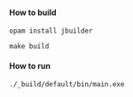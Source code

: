 #### How to build

```
opam install jbuilder

make build
```

#### How to run

```
./_build/default/bin/main.exe
```
